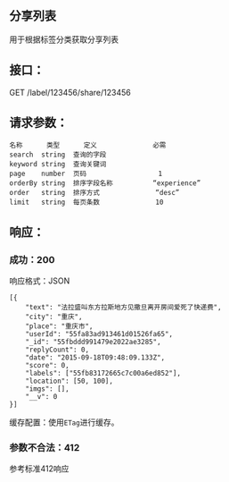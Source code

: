 ## 分享列表

用于根据标签分类获取分享列表

## 接口：

GET /label/123456/share/123456

## 请求参数：


    名称		类型		定义				必需		
	search 	string	查询的字段
    keyword	string	查询关键词				
    page	number	页码				    1			
    orderBy	string	排序字段名称		    “experience”			
    order	string	排序方式			  “desc”			
	limit	string  每页条数			  10

## 响应：

### 成功：200

响应格式：JSON

	[{
	    "text": "法拉盛叫东方拉斯地方见撒旦离开房间爱死了快递费",
	    "city": "重庆",
	    "place": "重庆市",
	    "userId": "55fa83ad913461d01526fa65",
	    "_id": "55fbddd991479e2022ae3285",
	    "replyCount": 0,
	    "date": "2015-09-18T09:48:09.133Z",
	    "score": 0,
	    "labels": ["55fb83172665c7c00a6ed852"],
	    "location": [50, 100],
	    "imgs": [],
	    "__v": 0
	}]

缓存配置：使用`ETag`进行缓存。

### 参数不合法：412

参考标准412响应